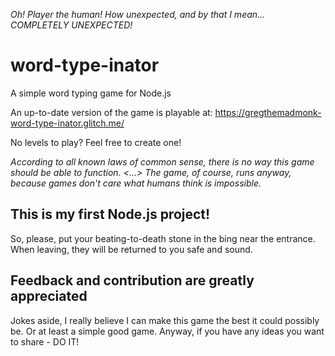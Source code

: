 _Oh! Player the human! How unexpected, and by that I mean... COMPLETELY UNEXPECTED!_
# word-type-inator
A simple word typing game for Node.js

An up-to-date version of the game is playable at: https://gregthemadmonk-word-type-inator.glitch.me/

No levels to play? Feel free to create one!

_According to all known laws of common sense, there is no way this game should be able to function. <...> The game, of course, runs anyway, because games don't care what humans think is impossible._
## This is my first Node.js project!

So, please, put your beating-to-death stone in the bing near the entrance. When leaving, they will be returned to you safe and sound.

## Feedback and contribution are greatly appreciated
Jokes aside, I really believe I can make this game the best it could possibly be. Or at least a simple good game. Anyway, if you have any ideas you want to share - DO IT!
